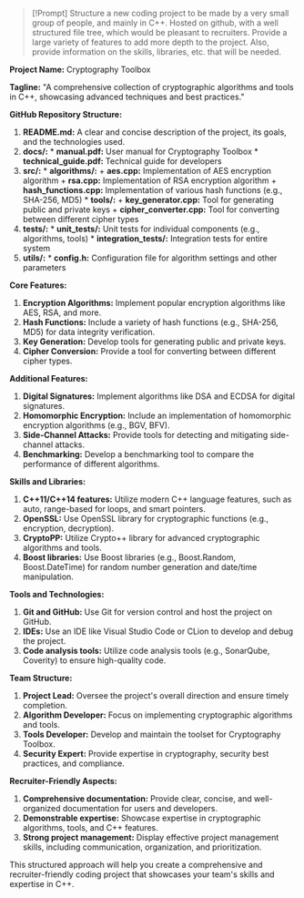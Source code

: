 > [!Prompt]
> Structure a new coding project to be made by a very small group of people, and mainly in C++. Hosted on github, with a well structured file tree, which would be pleasant to recruiters. Provide a large variety of features to add more depth to the project. Also, provide information on the skills, libraries, etc. that will be needed.

**Project Name:** Cryptography Toolbox

**Tagline:** "A comprehensive collection of cryptographic algorithms and tools in C++, showcasing advanced techniques and best practices."

**GitHub Repository Structure:**

1. **README.md:** A clear and concise description of the project, its goals, and the technologies used.
2. **docs/:**
        * **manual.pdf:** User manual for Cryptography Toolbox
        * **technical_guide.pdf:** Technical guide for developers
3. **src/:**
        * **algorithms/:**
                + **aes.cpp:** Implementation of AES encryption algorithm
                + **rsa.cpp:** Implementation of RSA encryption algorithm
                + **hash_functions.cpp:** Implementation of various hash functions (e.g., SHA-256, MD5)
        * **tools/:**
                + **key_generator.cpp:** Tool for generating public and private keys
                + **cipher_converter.cpp:** Tool for converting between different cipher types
4. **tests/:**
        * **unit_tests/:** Unit tests for individual components (e.g., algorithms, tools)
        * **integration_tests/:** Integration tests for entire system
5. **utils/:**
        * **config.h:** Configuration file for algorithm settings and other parameters

**Core Features:**

1. **Encryption Algorithms:** Implement popular encryption algorithms like AES, RSA, and more.
2. **Hash Functions:** Include a variety of hash functions (e.g., SHA-256, MD5) for data integrity verification.
3. **Key Generation:** Develop tools for generating public and private keys.
4. **Cipher Conversion:** Provide a tool for converting between different cipher types.

**Additional Features:**

1. **Digital Signatures:** Implement algorithms like DSA and ECDSA for digital signatures.
2. **Homomorphic Encryption:** Include an implementation of homomorphic encryption algorithms (e.g., BGV, BFV).
3. **Side-Channel Attacks:** Provide tools for detecting and mitigating side-channel attacks.
4. **Benchmarking:** Develop a benchmarking tool to compare the performance of different algorithms.

**Skills and Libraries:**

1. **C++11/C++14 features:** Utilize modern C++ language features, such as auto, range-based for loops, and smart
pointers.
2. **OpenSSL:** Use OpenSSL library for cryptographic functions (e.g., encryption, decryption).
3. **CryptoPP:** Utilize Crypto++ library for advanced cryptographic algorithms and tools.
4. **Boost libraries:** Use Boost libraries (e.g., Boost.Random, Boost.DateTime) for random number generation and
date/time manipulation.

**Tools and Technologies:**

1. **Git and GitHub:** Use Git for version control and host the project on GitHub.
2. **IDEs:** Use an IDE like Visual Studio Code or CLion to develop and debug the project.
3. **Code analysis tools:** Utilize code analysis tools (e.g., SonarQube, Coverity) to ensure high-quality code.

**Team Structure:**

1. **Project Lead:** Oversee the project's overall direction and ensure timely completion.
2. **Algorithm Developer:** Focus on implementing cryptographic algorithms and tools.
3. **Tools Developer:** Develop and maintain the toolset for Cryptography Toolbox.
4. **Security Expert:** Provide expertise in cryptography, security best practices, and compliance.

**Recruiter-Friendly Aspects:**

1. **Comprehensive documentation:** Provide clear, concise, and well-organized documentation for users and
developers.
2. **Demonstrable expertise:** Showcase expertise in cryptographic algorithms, tools, and C++ features.
3. **Strong project management:** Display effective project management skills, including communication,
organization, and prioritization.

This structured approach will help you create a comprehensive and recruiter-friendly coding project that showcases
your team's skills and expertise in C++.